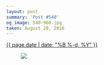 ```yaml
---
layout: post
summary: 'Post #540'
og_image: 540-960.jpg
taken: August 28, 2016
---
```


<div class="post">
 <time>
  <a href="/540">
   {{ page.date | date: "%B %-d, %Y" }}
  </a>
 </time>
 <a href="/540">
  <figure data-taken="8/28/2016">
   <img sizes="(min-width: 700px) 50vw, calc(100vw - 2rem)" src="{{ site.assets_url }}/540-480.jpg" srcset="{{ site.assets_url }}/540-240.jpg 240w, {{ site.assets_url }}/540-480.jpg 480w, {{ site.assets_url }}/540-720.jpg 720w, {{ site.assets_url }}/540-960.jpg 960w"/>
  </figure>
 </a>
</div>
